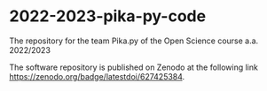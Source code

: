 # 2022-2023-pika-py-code
 The repository for the team Pika.py of the Open Science course a.a. 2022/2023

 The software repository is published on Zenodo at the following link https://zenodo.org/badge/latestdoi/627425384.
 
